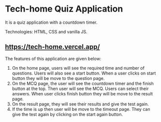 # Tech-home Quiz Application

It is a quiz application with a countdown timer.

Technologies: HTML, CSS and vanilla JS.

## https://tech-home.vercel.app/

The features of this application are given below:
1. On the home page, users will see the required time and number of questions. Users will also see a start button. When a user clicks on start button they will be move to the question page.
2. On the MCQ page, the user will see the countdown timer and the finish button at the top. Then user will see the MCQ. Users can select their answers. When user clicks finish button they will be move to the result page.
3. On the result page, they will see their results and give the test again. 
4. If the time is up then user will be move to the timeout page. They can give the test again by clicking on the start again button.
